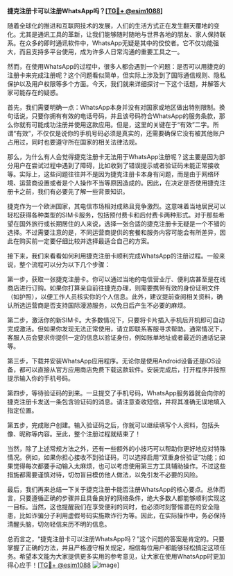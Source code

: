 **捷克注册卡可以注册WhatsApp吗？[[TG💪+ @esim1088](https://t.me/s/esim1088)]**

随着全球化的推进和互联网技术的发展，人们的生活方式正在发生翻天覆地的变化。尤其是通讯工具的革新，让我们能够随时随地与世界各地的朋友、家人保持联系。在众多的即时通讯软件中，WhatsApp无疑是其中的佼佼者。它不仅功能强大，而且支持多平台使用，成为许多人日常沟通的重要工具之一。

然而，在使用WhatsApp的过程中，很多人都会遇到一个问题：是否可以用捷克的注册卡来完成注册呢？这个问题看似简单，但实际上涉及到了国际通信规则、隐私保护以及用户权限等多个方面。今天，我们就来详细探讨一下这个话题，并解答大家可能存在的疑惑。

首先，我们需要明确一点：WhatsApp本身并没有对国家或地区做出特别限制。换句话说，只要你拥有有效的电话号码，并且该号码符合WhatsApp的服务条款，那么你就有可能成功注册并使用这款应用。但是，这里的关键在于“有效”二字。所谓“有效”，不仅仅是说你的手机号码必须是真实的，还需要确保它没有被其他账户占用过，同时也要遵守所在国家的相关法律法规。

那么，为什么有人会觉得捷克注册卡无法用于WhatsApp注册呢？这主要是因为部分用户在尝试过程中遇到了障碍，比如收到了错误提示或者验证码未能正常接收等。实际上，这些问题往往并不是因为捷克注册卡本身有问题，而是由于网络环境、运营商设置或者是个人操作不当等原因造成的。因此，在决定是否使用捷克注册卡之前，我们有必要先了解一些背景知识。

捷克作为一个欧洲国家，其电信市场相对成熟且竞争激烈。这意味着当地居民可以轻松获得各种类型的SIM卡服务，包括预付费卡和后付费卡两种形式。对于那些希望在国外旅行或长期居住的人来说，选择一张合适的捷克注册卡无疑是一个不错的选择。不过需要注意的是，不同运营商提供的套餐和服务内容可能会有所差异，因此在购买前一定要仔细比较并选择最适合自己的方案。

接下来，我们来看看如何利用捷克注册卡顺利完成WhatsApp的注册过程。一般来说，整个流程可以分为以下几个步骤：

第一步，获取一张捷克注册卡。你可以通过当地的电信营业厅、便利店甚至是在线商店进行订购。如果你打算亲自前往捷克办理，则需要携带有效的身份证明文件（如护照），以便工作人员核实你的个人信息。此外，建议提前查阅相关资料，确认所选运营商是否支持国际漫游服务，以免日后产生不必要的麻烦。

第二步，激活你的新SIM卡。大多数情况下，只要将卡片插入手机后开机即可自动完成激活。但如果你发现无法正常使用，请立即联系客服寻求帮助。通常情况下，客服人员会要求你提供一定的信息以验证身份，例如账单地址或者最近的通话记录等。

第三步，下载并安装WhatsApp应用程序。无论你是使用Android设备还是iOS设备，都可以直接从官方应用商店免费下载这款软件。安装完成后，打开程序并按照提示输入你的手机号码。

第四步，等待验证码的到来。一旦提交了手机号码，WhatsApp服务器就会向你的捷克注册卡发送一条包含验证码的消息。请注意查收短信，并将其准确无误地填入指定位置。

第五步，完成账户创建。输入验证码之后，你就可以继续填写个人资料，包括头像、昵称等内容。至此，整个注册过程就结束了！

当然，除了上述常规方法之外，还有一些额外的小技巧可以帮助你更好地应对特殊情况。例如，如果你担心接收不到验证码，可以选择启用“双重身份验证”功能；如果觉得每次都要手动输入太麻烦，也可以考虑使用第三方工具辅助操作。不过这些措施都需要谨慎对待，切勿盲目模仿他人做法，以免引发不必要的风险。

最后，我们再来总结一下关于捷克注册卡能否注册WhatsApp的核心要点。总体而言，只要遵循正确的步骤并且具备良好的网络条件，绝大多数人都能够顺利实现这一目标。当然，这也提醒我们在享受便利的同时，也必须时刻警惕潜在的安全隐患，比如诈骗分子利用虚假号码实施欺诈行为等。因此，在实际操作中，务必保持清醒头脑，切勿轻信来历不明的信息。

总而言之，“捷克注册卡可以注册WhatsApp吗？”这个问题的答案是肯定的。只要掌握了正确的方法，并且严格遵守相关规定，相信每位用户都能够轻松搞定这项任务。希望本文能为大家提供更多实用的参考意见，让大家在使用WhatsApp时更加得心应手！[[TG💪+ @esim1088](https://t.me/s/esim1088) ![Image](https://i.postimg.cc/4NQfJmqS/Snipaste-2025-05-13-00-14-12.png)]